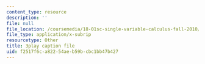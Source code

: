 ```yaml
---
content_type: resource
description: ''
file: null
file_location: /coursemedia/18-01sc-single-variable-calculus-fall-2010/f2517f6ca82254aeb59bcbc1bb47b427_MK_0QHbUnIA.vtt
file_type: application/x-subrip
resourcetype: Other
title: 3play caption file
uid: f2517f6c-a822-54ae-b59b-cbc1bb47b427
---
```

